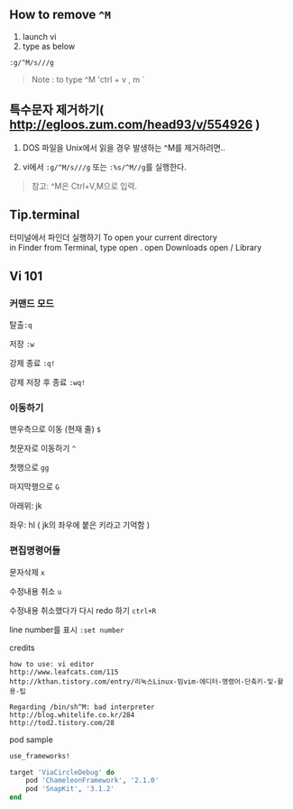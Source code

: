 

## How to remove `^M`

1. launch vi
2. type as below

`:g/^M/s///g`

> Note : to type ^M 'ctrl + v , m `

## 특수문자 제거하기( http://egloos.zum.com/head93/v/554926 )

1. DOS 파일을 Unix에서 읽을 경우 발생하는 ^M를 제거하려면..

2. vi에서 `:g/^M/s///g` 또는 `:%s/^M//g`를 실행한다.
> 참고:  ^M은 Ctrl+V,M으로 입력.


## Tip.terminal 
터미널에서 파인더 실행하기
To open your current directory in Finder from Terminal, type open .
open Downloads
open / Library

## Vi 101
 
### 커맨드 모드 

탈출`:q` 

저장  `:w` 

강제 종료  `:q!` 

강제 저장 후 종료 `:wq!`


### 이동하기 

맨우측으로 이동 (현재 줄) `$`

첫문자로 이동하기  `^`

첫행으로 `gg`

마지막행으로 `G`

아래위: jk

좌우: hl  ( jk의 좌우에 붙은 키라고 기억함 )

### 편집명령어들
문자삭제 `x` 

수정내용 취소 `u`

수정내용 취소했다가 다시 redo 하기  `ctrl+R` 
 
line number를 표시 `:set number`

credits
```
how to use: vi editor
http://www.leafcats.com/115
http://kthan.tistory.com/entry/리눅스Linux-빔vim-에디터-명령어-단축키-및-활용-팁

Regarding /bin/sh^M: bad interpreter
http://blog.whitelife.co.kr/284
http://tod2.tistory.com/28

```
 
pod sample 
```rb
use_frameworks!

target 'ViaCircleDebug' do
	pod 'ChameleonFramework', '2.1.0'
	pod 'SnapKit', '3.1.2'
end

```
